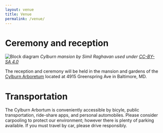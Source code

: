 ```yaml
---
layout: venue
title: Venue
permalink: /venue/
---
```


# Ceremony and reception

![Block diagram](https://upload.wikimedia.org/wikipedia/commons/thumb/1/13/Cylburn_Mansion_Front.JPG/1920px-Cylburn_Mansion_Front.JPG)
*Cylburn mansion by Simil Raghavan used under [CC-BY-SA 4.0](https://creativecommons.org/licenses/by-sa/4.0/)*

The reception and ceremony will be held in the mansion and gardens of the [Cylburn Arboretum](https://bcrp.baltimorecity.gov/Cylburn) located at 4915 Greenspring Ave in Baltimore, MD.

# Transportation
The Cylburn Arbortum is conveniently accessible by bicyle, public transportation, ride-share apps, and personal automobiles. Please consider carpooling to protect our environment; however there is plenty of parking available. If you must travel by car, please drive responsibly.






